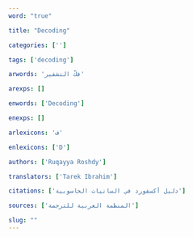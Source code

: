```yaml
---
word: "true"

title: "Decoding"

categories: ['']

tags: ['decoding']

arwords: 'فكّ التشفير'

arexps: []

enwords: ['Decoding']

enexps: []

arlexicons: 'ف'

enlexicons: ['D']

authors: ['Ruqayya Roshdy']

translators: ['Tarek Ibrahim']

citations: ['دليل أكسفورد في السانيات الحاسوبية']

sources: ['المنظمة العربية للترجمة']

slug: ""
---
```

